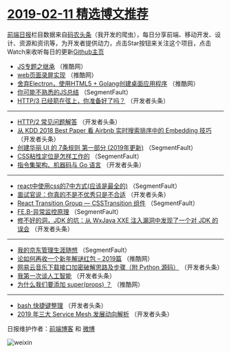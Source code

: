 # [2019-02-11 精选博文推荐](https://toutiao.qdkfweb.cn/date/2019/02/11)

[前端日报](https://qdkfweb.cn/c/news)栏目数据来自[码农头条](https://toutiao.qdkfweb.cn/)（我开发的爬虫），每日分享前端、移动开发、设计、资源和资讯等，为开发者提供动力，点击Star按钮来关注这个项目，点击Watch来收听每日的更新[Github主页](https://github.com/kujian/frontendDaily)
* [JS专题之继承](https://toutiao.qdkfweb.cn/100523.html) （推酷网）
* [web页面录屏实现](https://toutiao.qdkfweb.cn/100522.html) （推酷网）
* [舍弃Electron，使用HTML5 + Golang创建桌面应用程序](https://toutiao.qdkfweb.cn/100525.html) （推酷网）
* [你可能不熟悉的JS总结](https://toutiao.qdkfweb.cn/100496.html) （SegmentFault）
* [HTTP/3 已经箭在弦上，你准备好了吗？](https://toutiao.qdkfweb.cn/100502.html) （开发者头条）

***
* [HTTP/2 常见问题解答](https://toutiao.qdkfweb.cn/100505.html) （开发者头条）
* [从 KDD 2018 Best Paper 看 Airbnb 实时搜索排序中的 Embedding 技巧](https://toutiao.qdkfweb.cn/100509.html) （开发者头条）
* [创建华丽 UI 的 7条规则 第一部分 (2019年更新)](https://toutiao.qdkfweb.cn/100494.html) （SegmentFault）
* [CSS粘性定位是怎样工作的](https://toutiao.qdkfweb.cn/100495.html) （SegmentFault）
* [指令集架构、机器码与 Go 语言](https://toutiao.qdkfweb.cn/100506.html) （开发者头条）

***
* [react中使用css的7中方式(应该是最全的)](https://toutiao.qdkfweb.cn/100497.html) （SegmentFault）
* [面试官说：你真的不是不优秀只是不合适](https://toutiao.qdkfweb.cn/100508.html) （开发者头条）
* [React Transition Group &#8212; CSSTransition 组件](https://toutiao.qdkfweb.cn/100498.html) （SegmentFault）
* [FE.B-异常监控原理](https://toutiao.qdkfweb.cn/100499.html) （SegmentFault）
* [修不好的洞，JDK 的坑：从 WxJava XXE 注入漏洞中发现了一个对 JDK 的误会](https://toutiao.qdkfweb.cn/100510.html) （开发者头条）

***
* [我的京东管理生涯随想](https://toutiao.qdkfweb.cn/100500.html) （SegmentFault）
* [论如何再收一个新年解谜红包 – 2019篇](https://toutiao.qdkfweb.cn/100521.html) （推酷网）
* [网易云音乐下载接口加密破解思路及步骤（附 Python 源码）](https://toutiao.qdkfweb.cn/100501.html) （开发者头条）
* [我第一次谈人工智能](https://toutiao.qdkfweb.cn/100503.html) （开发者头条）
* [为什么我们要添加 super(props) ？](https://toutiao.qdkfweb.cn/100524.html) （推酷网）

***
* [bash 快捷键整理](https://toutiao.qdkfweb.cn/100504.html) （开发者头条）
* [2019 年三大 Service Mesh 发展动向解析](https://toutiao.qdkfweb.cn/100507.html) （开发者头条）

日报维护作者：[前端博客](https://qdkfweb.cn/) 和 [微博](https://qdkfweb.cn/go/weibo)

![weixin](https://user-images.githubusercontent.com/3055447/38468989-651132ac-3b80-11e8-8e6b-15122322a9d7.png)